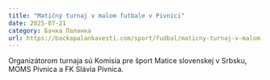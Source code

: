 ```yaml
---
title: "Matičný turnaj v malom futbale v Pivnici"
date: 2025-07-21
category: Бачка Паланка
url: https://backapalankavesti.com/sport/fudbal/maticny-turnaj-v-malom-futbale-v-pivnici/
---
```


Organizátorom turnaja sú Komisia pre šport Matice slovenskej v Srbsku, MOMS Pivnica a FK Slávia Pivnica.
